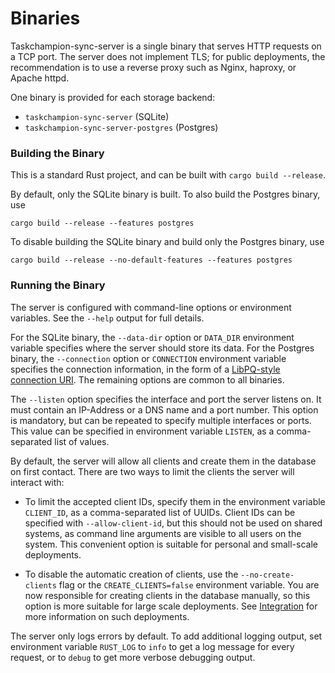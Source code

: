 # Binaries

Taskchampion-sync-server is a single binary that serves HTTP requests on a TCP
port. The server does not implement TLS; for public deployments, the
recommendation is to use a reverse proxy such as Nginx, haproxy, or Apache
httpd.

One binary is provided for each storage backend:

- `taskchampion-sync-server` (SQLite)
- `taskchampion-sync-server-postgres` (Postgres)

### Building the Binary

This is a standard Rust project, and can be built with `cargo build --release`.

By default, only the SQLite binary is built. To also build the Postgres binary,
use 
```none
cargo build --release --features postgres
```

To disable building the SQLite binary and build only the Postgres binary, use

```none
cargo build --release --no-default-features --features postgres
```

### Running the Binary

The server is configured with command-line options or environment variables.
See the `--help` output for full details.

For the SQLite binary, the `--data-dir` option or `DATA_DIR` environment
variable specifies where the server should store its data. For the Postgres
binary, the `--connection` option or `CONNECTION` environment variable
specifies the connection information, in the form of a [LibPQ-style connection
URI](https://www.postgresql.org/docs/current/libpq-connect.html#LIBPQ-CONNSTRING-URIS).
The remaining options are common to all binaries.

The `--listen` option specifies the interface and port the server listens on.
It must contain an IP-Address or a DNS name and a port number. This option is
mandatory, but can be repeated to specify multiple interfaces or ports. This
value can be specified in environment variable `LISTEN`, as a comma-separated
list of values.

By default, the server will allow all clients and create them in the database
on first contact. There are two ways to limit the clients the server will
interact with:

- To limit the accepted client IDs, specify them in the environment variable
`CLIENT_ID`, as a comma-separated list of UUIDs. Client IDs can be specified
with `--allow-client-id`, but this should not be used on shared systems, as
command line arguments are visible to all users on the system. This convenient
option is suitable for personal and small-scale deployments.

- To disable the automatic creation of clients, use the `--no-create-clients`
flag or the `CREATE_CLIENTS=false` environment variable. You are now
responsible for creating clients in the database manually, so this option is
more suitable for large scale deployments. See [Integration](../integration.md)
for more information on such deployments.

The server only logs errors by default. To add additional logging output, set
environment variable `RUST_LOG` to `info` to get a log message for every
request, or to `debug` to get more verbose debugging output.
